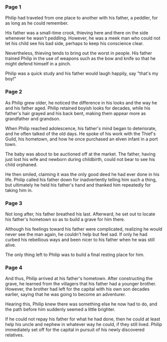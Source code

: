 ### Page 1

Philip had traveled from one place to another with his father, a peddler, for as long as he could remember.

His father was a small-time crook, thieving here and there on the side whenever he wasn't peddling. However, he was a meek man who could not let his child see his bad side, perhaps to keep his conscience clear.

Nevertheless, thieving tends to bring out the worst in people. His father trained Philip in the use of weapons such as the bow and knife so that he might defend himself in a pinch.

Philip was a quick study and his father would laugh happily, say "that's my boy!"

### Page 2

As Philip grew older, he noticed the difference in his looks and the way he and his father aged. Philip retained boyish looks for decades, while his father's hair grayed and his back bent, making them appear more as grandfather and grandson.

When Philip reached adolescence, his father's mind began to deteriorate, and he often talked of the old days. He spoke of his work with the Thief's Guild, his hometown, and how he once purchased an elven infant in a port town.

The baby was about to be auctioned off at the market. The father, having just lost his wife and newborn during childbirth, could not bear to see his child orphaned.

He then smiled, claiming it was the only good deed he had ever done in his life. Philip called his father down for inadvertently telling him such a thing, but ultimately he held his father's hand and thanked him repeatedly for taking him in.

### Page 3

Not long after, his father breathed his last. Afterward, he set out to locate his father's hometown so as to build a  grave for him there.

Although his feelings toward his father were complicated, realizing he would never see the man again, he couldn't help but feel sad. If only he had curbed his rebellious ways and been nicer to his father when he was still alive.

The only thing left to Philip was to build a final resting place for him.

### Page 4

And thus, Philip arrived at his father's hometown. After constructing the grave, he learned from the villagers that his father had a younger brother. However, the brother had left for the capital with his own son decades earlier, saying that he was going to become an adventurer.

Hearing this, Philip knew there was something else he now had to do, and the path before him suddenly seemed a little brighter.

If he could not repay his father for what he had done, then he could at least help his uncle and nephew in whatever way he could, if they still lived. Philip immediately set off for the capital in pursuit of his newly discovered relatives.